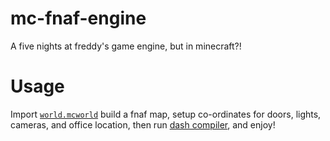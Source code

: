 # mc-fnaf-engine
A five nights at freddy's game engine, but in minecraft?!

# Usage
Import [```world.mcworld```](https://github.com/RoseyKat/mc-fnaf-engine/blob/main/world.mcworld) build a fnaf map, setup co-ordinates for doors, lights, cameras, and office location, then run [dash compiler](https://github.com/bridge-core/deno-dash-compiler), and enjoy!
